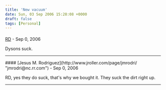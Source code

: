 ```yaml
---
title: 'New vacuum'
date: Sun, 03 Sep 2006 15:28:08 +0000
draft: false
tags: [Personal]
---
```



#### 
[RD](http://jroller.com/page/malformed "") - <time datetime="2006-09-03 15:52:32">Sep 0, 2006</time>

Dysons suck.
<hr />
#### 
[Jesus M. Rodriguez](http://www.jroller.com/page/jmrodri/ "jmrodri@nc.rr.com") - <time datetime="2006-09-03 16:14:24">Sep 0, 2006</time>

RD, yes they do suck, that's why we bought it. They suck the dirt right up.
<hr />

